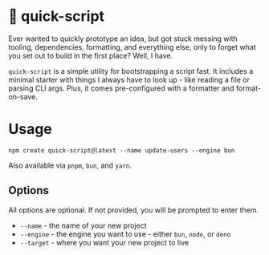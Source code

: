 # 🚤 quick-script

Ever wanted to quickly prototype an idea, but got stuck messing with tooling, dependencies, formatting, and everything else, only to forget what you set out to build in the first place? Well, I have.

`quick-script` is a simple utility for bootstrapping a script fast.
It includes a minimal starter with things I always have to look up - like reading a file or parsing CLI args.
Plus, it comes pre-configured with a formatter and format-on-save.

# Usage

```
npm create quick-script@latest --name update-users --engine bun
```

Also available via `pnpm`, `bun`, and `yarn`.

## Options

All options are optional. If not provided, you will be prompted to enter them.

- `--name` - the name of your new project
- `--engine` - the engine you want to use - either `bun`, `node`, or `deno`
- `--target` - where you want your new project to live